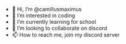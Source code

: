 - 👋 Hi, I’m @camillusmaximus
- 👀 I’m interested in coding
- 🌱 I’m currently learning for school
- 💞️ I’m looking to collaborate on discord
- 📫 How to reach me, join my discord server 

<!---
Camille4code/Camille4code is a ✨ special ✨ repository because its `README.md` (this file) appears on your GitHub profile.
You can click the Preview link to take a look at your changes.
--->
